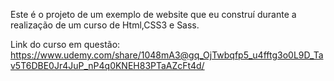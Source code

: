 Este é o projeto de um exemplo de website que eu construí durante a realização de um curso
de Html,CSS3 e Sass.

Link do curso em questão:
https://www.udemy.com/share/1048mA3@gq_OjTwbqfp5_u4fftg3o0L9D_Tav5T6DBE0Jr4JuP_nP4q0KNEH83PTaAZcFt4d/